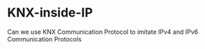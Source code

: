 # KNX-inside-IP
Can we use KNX Communication Protocol to imitate IPv4 and IPv6  Communication Protocols 
